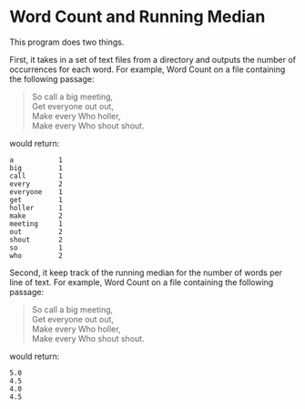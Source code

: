 # Word Count and Running Median 

This program does two things.

First, it takes in a set of text files from a directory and outputs the number of occurrences for each word.  For example, Word Count on a file containing the following passage:

> So call a big meeting,  
Get everyone out out,  
Make every Who holler,  
Make every Who shout shout.  

would return:

	a			1
	big			1  
	call		1  
	every		2  
	everyone	1  
	get			1  
	holler		1  
	make		2  
	meeting		1  
	out			2  
	shout		2  
	so			1  
	who			2  
	
Second, it keep track of the running median for the number of words per line of text.  For example, Word Count on a file containing the following passage:

> So call a big meeting,  
Get everyone out out,  
Make every Who holler,  
Make every Who shout shout.  

would return:

	5.0  
	4.5  
	4.0  
	4.5  
